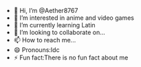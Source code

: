- 👋 Hi, I’m @Aether8767
- 👀 I’m interested in anime and video games 
- 🌱 I’m currently learning Latin
- 💞️ I’m looking to collaborate on...
- 📫 How to reach me...
- 😄 Pronouns:Idc
- ⚡ Fun fact:There is no fun fact about me

<!---
Aether8767/Aether8767 is a ✨ special ✨ repository because its `README.md` (this file) appears on your GitHub profile.
You can click the Preview link to take a look at your changes.
--->
